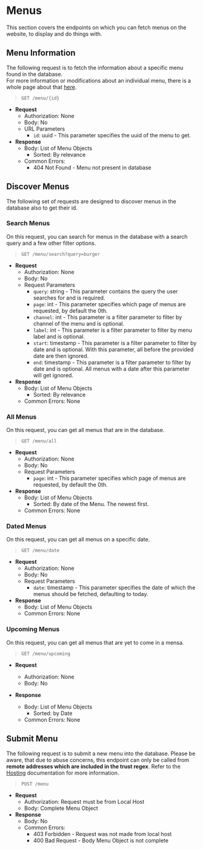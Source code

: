 # Menus

This section covers the endpoints on which you can fetch menus on the website, to display and do things with.

## Menu Information

The following request is to fetch the information about a specific menu found in the database. <br>
For more information or modifications about an individual menu, there is a whole page about that [here](interaction.md).
> ```GET /menu/{id}```

* **Request**
    * Authorization: None
    * Body: No
    * URL Parameters
        * ```id```: uuid - This parameter specifies the uuid of the menu to get.
* **Response**
    * Body: List of Menu Objects
        * Sorted: By relevance
    * Common Errors:
        * 404 Not Found - Menu not present in database

## Discover Menus

The following set of requests are designed to discover menus in the database also to get their id.

### Search Menus

On this request, you can search for menus in the database with a search query and a few other filter options.
> ```GET /menu/search?query=burger```

* **Request**
    * Authorization: None
    * Body: No
    * Request Parameters
        * ```query```: string - This parameter contains the query the user searches for and is required.
        * ```page```: int - This parameter specifies which page of menus are requested, by default the 0th.
        * ```channel```: int - This parameter is a filter parameter to filter by channel of the menu and is optional.
        * ```label```: int - This parameter is a filter parameter to filter by menu label and is optional.
        * ```start```: timestamp - This parameter is a filter parameter to filter by date and is optional. With this
          parameter, all before the provided date are then ignored.
        * ```end```: timestamp - This parameter is a filter parameter to filter by date and is optional. All menus with
          a date after this parameter will get ignored.
* **Response**
    * Body: List of Menu Objects
        * Sorted: By relevance
    * Common Errors: None

### All Menus

On this request, you can get all menus that are in the database.
> ```GET /menu/all```

* **Request**
    * Authorization: None
    * Body: No
    * Request Parameters
        * ```page```: int - This parameter specifies which page of menus are requested, by default the 0th.
* **Response**
    * Body: List of Menu Objects
        * Sorted: By date of the Menu. The newest first.
    * Common Errors: None

### Dated Menus

On this request, you can get all menus on a specific date.
> ```GET /menu/date```

* **Request**
    * Authorization: None
    * Body: No
    * Request Parameters
        * ```date```: timestamp - This parameter specifies the date of which the menus should be fetched, defaulting to
          today.
* **Response**
    * Body: List of Menu Objects
    * Common Errors: None

### Upcoming Menus

On this request, you can get all menus that are yet to come in a mensa.
> ```GET /menu/upcoming```

* **Request**
    * Authorization: None
    * Body: No

* **Response**
    * Body: List of Menu Objects
        * Sorted: by Date
    * Common Errors: None

## Submit Menu

The following request is to submit a new menu into the database. Please be aware, that due to abuse concerns, this
endpoint can only be called from **remote addresses which are included in the trust regex**. Refer to
the [Hosting](hosting.md) documentation for more information.
> ```POST /menu```

* **Request**
    * Authorization: Request must be from Local Host
    * Body: Complete Menu Object
* **Response**
    * Body: No
    * Common Errors:
        * 403 Forbidden - Request was not made from local host
        * 400 Bad Request - Body Menu Object is not complete
